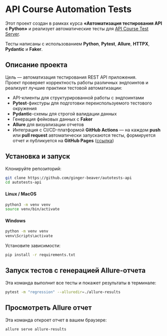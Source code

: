 # API Course Automation Tests

Этот проект создан в рамках курса **«Автоматизация тестирования API с Python»** и реализует автоматические тесты
для [API Course Test Server](https://github.com/Nikita-Filonov/qa-automation-engineer-api-course).

Тесты написаны с использованием **Python**, **Pytest**, **Allure**, **HTTPX**, **Pydantic** и **Faker**.

## Описание проекта

Цель — автоматизация тестирования REST API приложения.  
Проект проверяет корректность работы различных эндпоинтов и реализует лучшие практики тестовой автоматизации:

- API-клиенты для структурированной работы с эндпоинтами
- **Pytest**-фикстуры для подготовки переиспользуемого тестового окружения
- **Pydantic**-схемы для строгой валидации данных
- Генерация фейковых данных с **Faker**
- **Allure** для визуализации отчетов
- Интеграция с CI/CD-платформой **GitHub Actions** — на каждом **push** или **pull request** автоматически запускаются
  тесты, формируется отчет и
  публикуется на **GitHub Pages** ([ссылка](https://ginger-beaver.github.io/autotests-api/))

## Установка и запуск

Клонируйте репозиторий:

```bash
git clone https://github.com/ginger-beaver/autotests-api
cd autotests-api
```

#### Linux / MacOS

```bash
python3 -m venv venv
source venv/bin/activate
```

#### Windows

```bash
python -m venv venv
venv\Scripts\activate
```

Установите зависимости:

```bash
pip install -r requirements.txt
```

## Запуск тестов с генерацией Allure-отчета

Эта команда выполнит все тесты и покажет результаты в терминале:

```bash
pytest -m "regression" --alluredir=./allure-results
```

## Просмотреть Allure отчет

Эта команда откроет отчет в вашем браузере:

```bash
allure serve allure-results
```
